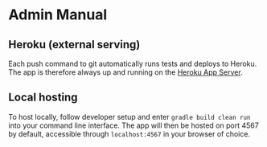 # Admin Manual
## Heroku (external serving)
Each push command to git automatically runs tests and deploys to Heroku. The app is therefore always up and running on the
[Heroku App Server](https://sidannar-tictactoe.herokuapp.com/). 

## Local hosting
To host locally, follow developer setup and enter `gradle build clean run` into your command line interface. The app will
then be hosted on port 4567 by default, accessible through `localhost:4567` in your browser of choice.
